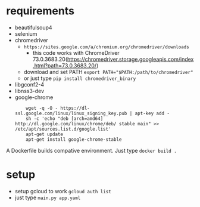 # requirements

- beautifulsoup4
- selenium
- chromedriver
    - `https://sites.google.com/a/chromium.org/chromedriver/downloads`
        - this code works with ChromeDriver 73.0.3683.20(https://chromedriver.storage.googleapis.com/index.html?path=73.0.3683.20/)
    - download and set PATH `export PATH="$PATH:/path/to/chromedriver"`
    - or just type `pip install chromedriver_binary`
- libgconf2-4
- libnss3-dev
- google-chrome
    ```
        wget -q -O - https://dl-ssl.google.com/linux/linux_signing_key.pub | apt-key add -
        sh -c 'echo "deb [arch=amd64] http://dl.google.com/linux/chrome/deb/ stable main" >> /etc/apt/sources.list.d/google.list'
        apt-get update
        apt-get install google-chrome-stable
    ```
    
A Dockerfile builds compative environment. Just type `docker build .`

# setup
- setup gcloud to work `gcloud auth list`
- just type `main.py app.yaml`
